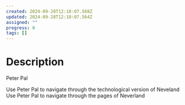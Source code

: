 ```yaml
---
created: 2024-09-28T12:18:07.568Z
updated: 2024-09-28T12:18:07.564Z
assigned: ""
progress: 0
tags: []
---
```


# Description

Peter Pal 

Use Peter Pal to navigate through the technological version of Neveland 
Use Peter Pal to navigate through the pages of Neverland


